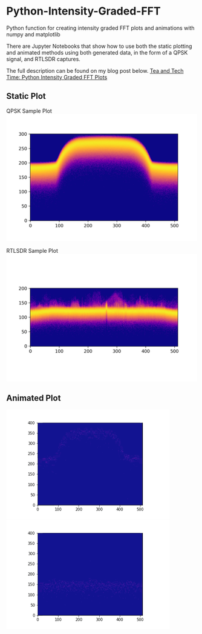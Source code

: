 # Python-Intensity-Graded-FFT
Python function for creating intensity graded FFT plots and animations with numpy and matplotlib

There are Jupyter Notebooks that show how to use both the static plotting and animated methods using both generated data, in the form of a QPSK signal, and RTLSDR captures. 

The full description can be found on my blog post below.
[Tea and Tech Time: Python Intensity Graded FFT Plots]()

## Static Plot
QPSK Sample Plot
![](images/fig1_qpsk_intensity.png)

RTLSDR Sample Plot
![](images/fig3_intensity.png)

## Animated Plot
![](images/qpsk_animation.GIF)
![](images/rtlsdr_animation.GIF)
